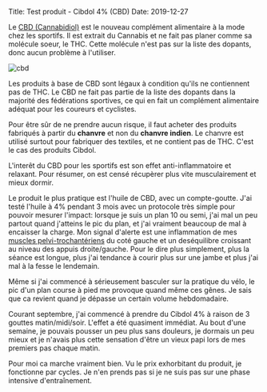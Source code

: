 Title: Test produit - Cibdol 4% (CBD)
Date: 2019-12-27

Le [CBD (Cannabidiol)](https://fr.wikipedia.org/wiki/Cannabidiol) est le
nouveau complément alimentaire à la mode chez les sportifs. Il est extrait du
Cannabis et ne fait pas planer comme sa molécule soeur, le THC. Cette molécule
n'est pas sur la liste des dopants, donc aucun problème à l'utiliser.

![cbd](/images/cbd.png "Cibdol 4%")

Les produits à base de CBD sont légaux à condition qu'ils ne contiennent pas de
THC. Le CBD ne fait pas partie de la liste des dopants dans la majorité des
fédérations sportives, ce qui en fait un complément alimentaire adéquat
pour les coureurs et cyclistes.

Pour être sûr de ne prendre aucun risque, il faut acheter des produits
fabriqués à partir du **chanvre** et non du **chanvre indien**. Le chanvre est
utilisé surtout pour fabriquer des textiles, et ne contient pas de THC. C'est 
le cas des produits Cibdol.

L'interêt du CBD pour les sportifs est son effet anti-inflammatoire et 
relaxant. Pour résumer, on est censé récupèrer plus vite musculairement et 
mieux dormir.

Le produit le plus pratique est l'huile de CBD, avec un compte-goutte.
J'ai testé l'huile à 4% pendant 3 mois avec un protocole très simple
pour pouvoir mesurer l'impact: lorsque je suis un plan 10 ou semi,
j'ai mal un peu partout quand j'atteins le pic du plan, et j'ai
vraiment beaucoup de mal à encaisser la charge. Mon signal d'alerte
est une inflammation de mes [muscles pelvi-trochantériens](https://fr.wikipedia.org/wiki/Muscles_pelvi-trochant%C3%A9riens) 
du coté gauche et un deséquilibre croissant au niveau des appuis 
droite/gauche. Pour le dire plus simplement, plus la séance est 
longue, plus j'ai tendance à courir plus sur une jambe et plus
j'ai mal à la fesse le lendemain.

Même si j'ai commencé à sérieusement basculer sur la pratique
du vélo, le pic d'un plan course à pied me provoque quand
même ces gênes. Je sais que ca revient quand je dépasse
un certain volume hebdomadaire.

Courant septembre, j'ai commencé à prendre du Cibdol 4%
à raison de 3 gouttes matin/midi/soir. L'effet a été quasiment
immédiat. Au bout d'une semaine, je pouvais pousser un peu plus sans
douleurs, je dormais un peu mieux et je n'avais plus cette sensation
d'être un vieux papi lors de mes premiers pas chaque matin.

Pour moi ca marche vraiment bien. Vu le prix exhorbitant du produit, 
je fonctionne par cycles. Je n'en prends pas si je ne suis pas sur
une phase intensive d'entraînement.


